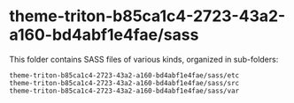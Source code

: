 # theme-triton-b85ca1c4-2723-43a2-a160-bd4abf1e4fae/sass

This folder contains SASS files of various kinds, organized in sub-folders:

    theme-triton-b85ca1c4-2723-43a2-a160-bd4abf1e4fae/sass/etc
    theme-triton-b85ca1c4-2723-43a2-a160-bd4abf1e4fae/sass/src
    theme-triton-b85ca1c4-2723-43a2-a160-bd4abf1e4fae/sass/var
